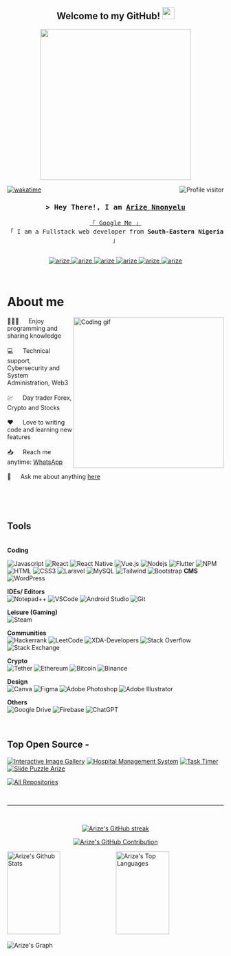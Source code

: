 
<h2 align="center">
  Welcome to my GitHub!
  <img src="https://media.giphy.com/media/hvRJCLFzcasrR4ia7z/giphy.gif" width="28">
</h2>



<p align="center">
  <a href="https://github.com/arize99"><img width="350px" height="350px" src="/assets/arize.gif"></a>
</p>

 

<a href="https://komarev.com/ghpvc/?username=arize99">
  <img align="right" src="https://komarev.com/ghpvc/?username=arize99&label=Visitors&color=0e75b6&style=flat" alt="Profile visitor" />
</a>


[![wakatime](https://wakatime.com/badge/user/eebb3dd8-d9b2-40de-9b88-6fd6cac99dbc.svg)](https://wakatime.com/@arize)

<!-- Intro  -->
<h3 align="center">
        <samp>&gt; Hey There!, I am
                <b><a target="_blank" href="https://linkedin.com/in/arize">Arize Nnonyelu</a></b>
        </samp>
</h3>


<p align="center"> 
  <samp>
    <a href="https://www.google.com/search?q=Arize+Nnonyelu">「 Google Me 」</a>
    <br>
    「 I am a Fullstack web developer from <b>South-Eastern Nigeria</b> 」
    <br>
    <br>
  </samp>
</p>

<p align="center">
 <a href="https://skype:arizennonyelu?chat" target="blank">
  <img src="https://img.shields.io/badge/Skype-%2300AFF0.svg?style=for-the-badge&logo=Skype&logoColor=white" alt="arize" />
 </a>
 <a href="https://linkedin.com/in/arize" target="_blank">
  <img src="https://img.shields.io/badge/LinkedIn-0077B5?style=for-the-badge&logo=linkedin&logoColor=white" alt="arize"/>
 </a>
 <a href="https://dev.to/arize99" target="_blank">
  <img src="https://img.shields.io/badge/dev.to-0A0A0A?style=for-the-badge&logo=dev.to&logoColor=white" alt="arize" />
 </a>
 <a href="https://twitter.com/upgrade1010" target="_blank">
  <img src="https://img.shields.io/badge/Twitter-1DA1F2?style=for-the-badge&logo=twitter&logoColor=white" alt="arize" />
 </a>
 <a href="https://instagram.com/upgrade_1010" target="_blank">
  <img src="https://img.shields.io/badge/Instagram-fe4164?style=for-the-badge&logo=instagram&logoColor=white" alt="arize" />
 </a> 
 <a href="https://facebook.com/arize98" target="_blank">
  <img src="https://img.shields.io/badge/Facebook-20BEFF?&style=for-the-badge&logo=facebook&logoColor=white" alt="arize"  />
  </a> 
</p>
<br />

<!-- About Section -->
 # About me
 
<p>
  <!-- <img align="right" width="350" src="/assets/programmer.gif" alt="Coding gif" /> -->
 <img align="right" width="350" src="https://media2.giphy.com/media/v1.Y2lkPTc5MGI3NjExZXZoZ21wN3ZzYTZnZjRjNTU0aXp4cGlobnNpOGZxangzMHc5OTV0NiZlcD12MV9pbnRlcm5hbF9naWZfYnlfaWQmY3Q9Zw/i1JHRZSXO9LZZDHqii/giphy.gif" alt="Coding gif" />
  
 👨🏽‍💻 &emsp; Enjoy programming and sharing knowledge <br/><br/>
 💻 &emsp; Technical support, Cybersecurity and System Administration, Web3 <br/><br/>
 💹 &emsp; Day trader Forex, Crypto and Stocks <br/><br/>
 ❤️ &emsp; Love to writing code and learning new features<br/><br/>
 📥 &emsp; Reach me anytime: <a href="https://wa.me/2347062573851"> WhatsApp </a><br/><br/>
 💬 &emsp; Ask me about anything [here](https://github.com/arize99/arize99/issues)

</p>

<br/>
<br/>
<br/>

## Tools
<br/>
<strong>Coding</strong><br/>

![Javascript](https://img.shields.io/badge/Javascript-F0DB4F?style=for-the-badge&labelColor=black&logo=javascript&logoColor=F0DB4F)
![React](https://img.shields.io/badge/-React-61DBFB?style=for-the-badge&labelColor=black&logo=react&logoColor=61DBFB)
![React Native](https://img.shields.io/badge/React_Native-20232A?style=for-the-badge&logo=react&logoColor=61DAFB)
![Vue.js](https://img.shields.io/badge/vuejs-%2335495e.svg?style=for-the-badge&logo=vuedotjs&logoColor=%234FC08D)
![Nodejs](https://img.shields.io/badge/Nodejs-3C873A?style=for-the-badge&labelColor=black&logo=node.js&logoColor=3C873A)
![Flutter](https://img.shields.io/badge/Flutter-%2302569B.svg?style=for-the-badge&logo=Flutter&logoColor=white)
![NPM](https://img.shields.io/badge/NPM-%23CB3837.svg?style=for-the-badge&logo=npm&logoColor=white)
![HTML](https://img.shields.io/badge/HTML5-E34F26?style=for-the-badge&logo=html5&logoColor=white)
![CSS3](https://img.shields.io/badge/CSS3-1572B6?style=for-the-badge&logo=css3&logoColor=white)
![Laravel](https://img.shields.io/badge/laravel-%23FF2D20.svg?style=for-the-badge&logo=laravel&logoColor=white)
![MySQL](https://img.shields.io/badge/mysql-%2300f.svg?style=for-the-badge&logo=mysql&logoColor=white)
![Tailwind](https://img.shields.io/badge/Tailwind_CSS-092749?style=for-the-badge&logo=tailwindcss&logoColor=06B6D4&labelColor=000000)
![Bootstrap](https://img.shields.io/badge/Bootstrap-563D7C?style=for-the-badge&logo=bootstrap&logoColor=white)
<strong>CMS</strong><br/>
![WordPress](https://img.shields.io/badge/WordPress-%23117AC9.svg?style=for-the-badge&logo=WordPress&logoColor=white)

<strong>IDEs/ Editors</strong><br/>
![Notepad++](https://img.shields.io/badge/Notepad++-90E59A.svg?style=for-the-badge&logo=notepad%2b%2b&logoColor=black)
![VSCode](https://img.shields.io/badge/Visual_Studio-0078d7?style=for-the-badge&logo=visual%20studio&logoColor=white)
![Android Studio](https://img.shields.io/badge/Android%20Studio-3DDC84.svg?style=for-the-badge&logo=android-studio&logoColor=white)
![Git](https://img.shields.io/badge/Git-F05032?style=for-the-badge&logo=git&logoColor=white)

<strong>Leisure (Gaming)</strong><br/>
![Steam](https://img.shields.io/badge/steam-%23000000.svg?style=for-the-badge&logo=steam&logoColor=white)

<strong>Communities</strong><br/>
![Hackerrank](https://img.shields.io/badge/-Hackerrank-2EC866?style=for-the-badge&logo=HackerRank&logoColor=white)
![LeetCode](https://img.shields.io/badge/LeetCode-000000?style=for-the-badge&logo=LeetCode&logoColor=#d16c06)
![XDA-Developers](https://img.shields.io/badge/XDA--Developers-%23AC6E2F.svg?style=for-the-badge&logo=XDA-Developers&logoColor=white)
![Stack Overflow](https://img.shields.io/badge/-Stackoverflow-FE7A16?style=for-the-badge&logo=stack-overflow&logoColor=white)
![Stack Exchange](https://img.shields.io/badge/StackExchange-%23ffffff.svg?style=for-the-badge&logo=StackExchange)


<strong>Crypto</strong><br/>
![Tether](https://img.shields.io/badge/tether-168363?style=for-the-badge&logo=tether&logoColor=white)
![Ethereum](https://img.shields.io/badge/Ethereum-3C3C3D?style=for-the-badge&logo=Ethereum&logoColor=white)
![Bitcoin](https://img.shields.io/badge/Bitcoin-000?style=for-the-badge&logo=bitcoin&logoColor=white)
![Binance](https://img.shields.io/badge/Binance-FCD535?style=for-the-badge&logo=binance&logoColor=white)

<strong>Design</strong><br/>
![Canva](https://img.shields.io/badge/Canva-%2300C4CC.svg?style=for-the-badge&logo=Canva&logoColor=white)
![Figma](https://img.shields.io/badge/figma-%23F24E1E.svg?style=for-the-badge&logo=figma&logoColor=white)
![Adobe Photoshop](https://img.shields.io/badge/adobe%20photoshop-%2331A8FF.svg?style=for-the-badge&logo=adobe%20photoshop&logoColor=white)
![Adobe Illustrator](https://img.shields.io/badge/adobe%20illustrator-%23FF9A00.svg?style=for-the-badge&logo=adobe%20illustrator&logoColor=white)

<strong>Others</strong><br/>
![Google Drive](https://img.shields.io/badge/Google%20Drive-4285F4?style=for-the-badge&logo=googledrive&logoColor=white)
![Firebase](https://img.shields.io/badge/Firebase-039BE5?style=for-the-badge&logo=Firebase&logoColor=white)
![ChatGPT](https://img.shields.io/badge/chatGPT-74aa9c?style=for-the-badge&logo=openai&logoColor=white)


<br/>

## Top Open Source -
[![Interactive Image Gallery](https://github-readme-stats.vercel.app/api/pin/?username=arize99&repo=interactive-image-gallery&border_color=7F3FBF&bg_color=0D1117&title_color=C9D1D9&text_color=8B949E&icon_color=7F3FBF)](https://github.com/arize99/interactive-image-gallery)
[![Hospital Management System](https://github-readme-stats.vercel.app/api/pin/?username=arize99&repo=hospital-management-system&border_color=7F3FBF&bg_color=0D1117&title_color=C9D1D9&text_color=8B949E&icon_color=7F3FBF)](https://github.com/arize99/hospital-management-system)
[![Task Timer](https://github-readme-stats.vercel.app/api/pin/?username=arize99&repo=task-timer-pomodoro&border_color=7F3FBF&bg_color=0D1117&title_color=C9D1D9&text_color=8B949E&icon_color=7F3FBF)](https://github.com/arize99/task-timer-pomodoro)
[![Slide Puzzle Arize](https://github-readme-stats.vercel.app/api/pin/?username=arize99&repo=slide_puzzle_arize&border_color=7F3FBF&bg_color=0D1117&title_color=C9D1D9&text_color=8B949E&icon_color=7F3FBF)](https://github.com/arize99/slide_puzzle_arize)

<p align="left">
  <a href="https://github.com/arize99?tab=repositories" target="_blank"><img alt="All Repositories" title="All Repositories" src="https://img.shields.io/badge/-All%20Repos-2962FF?style=for-the-badge&logo=koding&logoColor=white"/></a>
</p>

<br/>
<hr/>
<br/>

<p align="center">
  <a href="https://github.com/arize99">
    <img src="https://github-readme-streak-stats.herokuapp.com/?user=arize99&theme=radical&border=7F3FBF&background=0D1117" alt="Arize's GitHub streak"/>
  </a>
</p>

<p align="center">
  <a href="https://github.com/arize99">
    <img src="https://github-profile-summary-cards.vercel.app/api/cards/profile-details?username=arize99&theme=radical" alt="Arize's GitHub Contribution"/>
  </a>
</p>

<a> 
    <a href="https://github.com/arize99"><img alt="Arize's Github Stats" src="https://denvercoder1-github-readme-stats.vercel.app/api?username=alsiam&show_icons=true&count_private=true&theme=react&border_color=7F3FBF&bg_color=0D1117&title_color=F85D7F&icon_color=F8D866" height="192px" width="49.5%"/></a>
  <a href="https://github.com/arize99"><img alt="Arize's Top Languages" src="https://denvercoder1-github-readme-stats.vercel.app/api/top-langs/?username=alsiam&langs_count=8&layout=compact&theme=react&border_color=7F3FBF&bg_color=0D1117&title_color=F85D7F&icon_color=F8D866" height="192px" width="49.5%"/></a>
  <br/>
</a>


![Arize's Graph](https://github-readme-activity-graph.vercel.app/graph?username=alsiam&custom_title=Arize's%20GitHub%20Activity%20Graph&bg_color=0D1117&color=7F3FBF&line=7F3FBF&point=7F3FBF&area_color=FFFFFF&title_color=FFFFFF&area=true)
